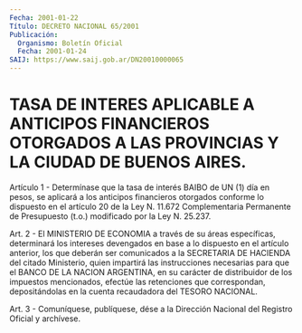 ```yaml
---
Fecha: 2001-01-22
Título: DECRETO NACIONAL 65/2001
Publicación:
  Organismo: Boletín Oficial
  Fecha: 2001-01-24
SAIJ: https://www.saij.gob.ar/DN20010000065
---
```

# TASA DE INTERES APLICABLE A ANTICIPOS FINANCIEROS OTORGADOS A LAS PROVINCIAS Y LA CIUDAD DE BUENOS AIRES.

<a id="1"></a>
Artículo 1 -  Determínase  que  la tasa de interés BAIBO de UN (1) día  en  pesos, se aplicará a los anticipos  financieros  otorgados conforme lo  dispuesto  en  el  artículo  20  de  la  Ley N. 11.672 Complementaria Permanente de Presupuesto (t.o.) modificado  por  la Ley N. 25.237.

<a id="2"></a>
Art. 2 - El MINISTERIO DE ECONOMIA a través de su áreas específicas,  determinará  los  intereses  devengados  en base a lo dispuesto  en el artículo anterior, los que deberán ser comunicados a la SECRETARIA  DE HACIENDA del citado Ministerio, quien impartirá las instrucciones  necesarias  para  que  el  BANCO  DE  LA  NACION ARGENTINA,   en  su  carácter  de  distribuidor  de  los  impuestos mencionados, efectúe las retenciones que correspondan, depositándolas   en  la  cuenta  recaudadora  del  TESORO  NACIONAL.

<a id="3"></a>
Art.  3 - Comuníquese, publíquese, dése a la Dirección Nacional del Registro Oficial y archívese.
